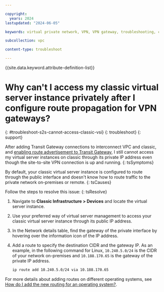```yaml
---

copyright:
  years: 2024
lastupdated: "2024-06-05"

keywords: virtual private network, VPN, VPN gateway, troubleshooting, classic

subcollection: vpc

content-type: troubleshoot

---
```


{{site.data.keyword.attribute-definition-list}}

# Why can't I access my classic virtual server instance privately after I configure route propagation for VPN gateways?
{: #troubleshoot-s2s-cannot-access-classic-vsi}
{: troubleshoot}
{: support}

After adding Transit Gateway connections to interconnect VPC and classic, and [enabling route advertisement to Transit Gateway](/docs/vpc?topic=vpc-advertise-routes-s2s), I still cannot access my virtual server instances on classic through its private IP address even though the site-to-site VPN connection is up and running. 
{: tsSymptoms}

By default, your classic virtual server instance is configured to route through the public interface and doesn't know how to route traffic to the private network on-premises or remote. 
{: tsCauses}

Follow the steps to resolve this issue:
{: tsResolve}

1. Navigate to **Classic Infrastructure > Devices** and locate the virtual server instance.
1. Use your preferred way of virtual server management to access your classic virtual server instance through its public IP address. 
1. In the Network details table, find the gateway of the private interface by hovering over the information icon of the IP address.
1. Add a route to specify the destination CIDR and the gateway IP. As an example, in the following command for Linux, `10.240.5.0/24` is the CIDR of your network on-premises and `10.188.170.65` is the gateway of the private IP address. 

   ```sh
   ip route add 10.240.5.0/24 via 10.188.170.65
   ```   
For more details about adding routes on different operating systems, see [How do I add the new routing for an operating system?](/docs/virtual-servers?topic=virtual-servers-faqs-servers-general-#how-to-add-the-new-routing-for-various-oses). 
